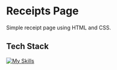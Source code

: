 # Receipts Page

Simple receipt page using HTML and CSS.

## Tech Stack

[![My Skills](https://skillicons.dev/icons?i=html,css)](https://skillicons.dev)
